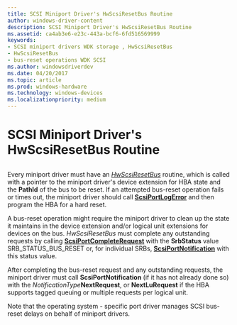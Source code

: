 ```yaml
---
title: SCSI Miniport Driver's HwScsiResetBus Routine
author: windows-driver-content
description: SCSI Miniport Driver's HwScsiResetBus Routine
ms.assetid: ca4ab3e6-e23c-443a-bcf6-6fd516569999
keywords:
- SCSI miniport drivers WDK storage , HwScsiResetBus
- HwScsiResetBus
- bus-reset operations WDK SCSI
ms.author: windowsdriverdev
ms.date: 04/20/2017
ms.topic: article
ms.prod: windows-hardware
ms.technology: windows-devices
ms.localizationpriority: medium
---
```


# SCSI Miniport Driver's HwScsiResetBus Routine


## <span id="ddk_scsi_miniport_drivers_hwscsiresetbus_routine_kg"></span><span id="DDK_SCSI_MINIPORT_DRIVERS_HWSCSIRESETBUS_ROUTINE_KG"></span>


Every miniport driver must have an [*HwScsiResetBus*](https://msdn.microsoft.com/library/windows/hardware/ff557318) routine, which is called with a pointer to the miniport driver's device extension for HBA state and the **PathId** of the bus to be reset. If an attempted bus-reset operation fails or times out, the miniport driver should call [**ScsiPortLogError**](https://msdn.microsoft.com/library/windows/hardware/ff564652) and then program the HBA for a hard reset.

A bus-reset operation might require the miniport driver to clean up the state it maintains in the device extension and/or logical unit extensions for devices on the bus. *HwScsiResetBus* must complete any outstanding requests by calling [**ScsiPortCompleteRequest**](https://msdn.microsoft.com/library/windows/hardware/ff564608) with the **SrbStatus** value SRB\_STATUS\_BUS\_RESET or, for individual SRBs, [**ScsiPortNotification**](https://msdn.microsoft.com/library/windows/hardware/ff564657) with this status value.

After completing the bus-reset request and any outstanding requests, the miniport driver must call **ScsiPortNotification** (if it has not already done so) with the *NotificationType***NextRequest**, or **NextLuRequest** if the HBA supports tagged queuing or multiple requests per logical unit.

Note that the operating system - specific port driver manages SCSI bus-reset delays on behalf of miniport drivers.

 

 




